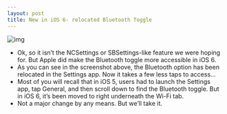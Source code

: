 ```yaml
---
layout: post
title: New in iOS 6- relocated Bluetooth Toggle
---
```

![img](http://media.idownloadblog.com/wp-content/uploads/2012/06/bluetooth-toggle-ios-6.jpg)
* Ok, so it isn’t the NCSettings or SBSettings-like feature we were hoping for. But Apple did make the Bluetooth toggle more accessible in iOS 6.
* As you can see in the screenshot above, the Bluetooth option has been relocated in the Settings app. Now it takes a few less taps to access…
* Most of you will recall that in iOS 5, users had to launch the Settings app, tap General, and then scroll down to find the Bluetooth toggle. But in iOS 6, it’s been moved to right underneath the Wi-Fi tab.
* Not a major change by any means. But we’ll take it.

